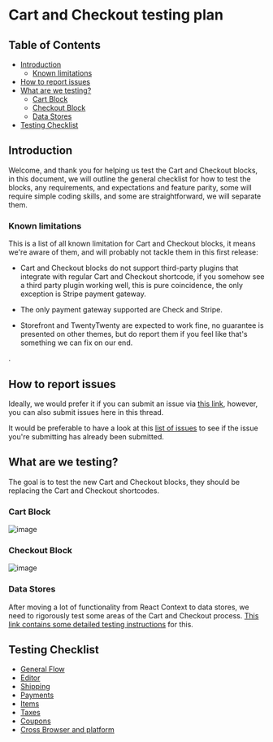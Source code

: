 # Cart and Checkout testing plan <!-- omit in toc -->

## Table of Contents <!-- omit in toc -->

- [Introduction](#introduction)
    - [Known limitations](#known-limitations)
- [How to report issues](#how-to-report-issues)
- [What are we testing?](#what-are-we-testing)
    - [Cart Block](#cart-block)
    - [Checkout Block](#checkout-block)
    - [Data Stores](#data-stores)
- [Testing Checklist](#testing-checklist)

## Introduction

Welcome, and thank you for helping us test the Cart and Checkout blocks,
in this document, we will outline the general checklist for how to test
the blocks, any requirements, and expectations and feature parity, some
will require simple coding skills, and some are straightforward, we will
separate them.

### Known limitations

<!-- Debating on where to put this section -->

This is a list of all known limitation for Cart and Checkout blocks, it means
we're aware of them, and will probably not tackle them in this first release:

-   Cart and Checkout blocks do not support third-party plugins that integrate with
    regular Cart and Checkout shortcode, if you somehow see a third party plugin working
    well, this is pure coincidence, the only exception is Stripe payment gateway.

-   The only payment gateway supported are Check and Stripe.
-   Storefront and TwentyTwenty are expected to work fine, no guarantee is presented on other themes, but do report them if you feel like that's something we can fix on our end.

<!-- Currently this is unneeded so I'm omitting this section -->.
<!--
## Before you start <!-- omit in toc -->
<!--
Depending on how far you will test, there are certain requirements, in general
you will need the following:

Basic:
- A WordPress website running FinCommerce and the ability to install a plugin and edit pages.

Intermediate:
- A code editor and/or the ability to modify plugin PHP files.
  This could be either locally if you're hosting the code there or it could from the Plugins -> Plugin Editor
  WordPress admin page.

Advanced:
- A locally installed version of WordPress.
- [Node 12.16.1 and npm 6.14.4 installed](https://github.com/dieselfox1/fincommerce-gutenberg-products-block/blob/trunk/package.json#L149-L150).
- Ability to edit JS source files when needed.
-->

## How to report issues

Ideally, we would prefer it if you can submit an issue via [this link](https://github.com/dieselfox1/fincommerce/issues/new?template=1-bug-report.yml), however, you can also submit issues here in this thread.

It would be preferable to have a look at this [list of issues](https://github.com/dieselfox1/fincommerce-gutenberg-products-block/issues?q=is%3Aissue+label%3A%22type%3A+bug%22+milestone%3A2.6.0+) to see if the issue you're submitting has already been submitted.

## What are we testing?

The goal is to test the new Cart and Checkout blocks, they should be replacing
the Cart and Checkout shortcodes.

### Cart Block

![image](https://i.imgur.com/mcbXgqV.png)

### Checkout Block

![image](https://i.imgur.com/9KhYK2L.png)

### Data Stores

After moving a lot of functionality from React Context to data stores, we need to rigorously test some areas of the Cart and Checkout process. [This link contains some detailed testing instructions](./data-stores.md) for this.

## Testing Checklist

-   [General Flow](general-flow.md)
-   [Editor](editor.md)
-   [Shipping](shipping.md)
-   [Payments](payment.md)
-   [Items](items.md)
-   [Taxes](taxes.md)
-   [Coupons](coupons.md)
-   [Cross Browser and platform](cross-browser.md)
